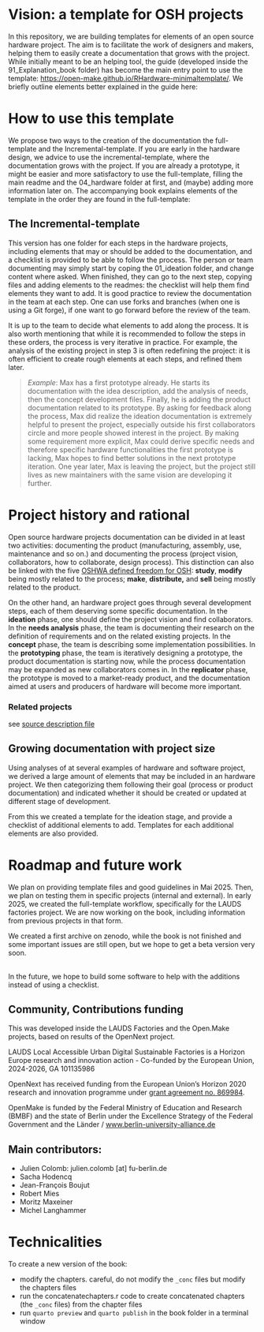 # Vision: a template for OSH projects

In this repository, we are building templates for elements of an open source hardware project.
The aim is to facilitate the work of designers and makers, helping them to easily create a documentation that grows with the project.
While initially meant to be an helping tool, the guide (developed inside the 91_Explanation_book folder) has become the main entry point to use the template: <https://open-make.github.io/RHardware-minimaltemplate/>.
We briefly outline elements better explained in the guide here:

# How to use this template

We propose two ways to the creation of the documentation the full-template and the Incremental-template.
If you are early in the hardware design, we advice to use the incremental-template, where the documentation grows with the project.
If you are already a prototype, it might be easier and more satisfactory to use the full-template, filling the main readme and the 04_hardware folder at first, and (maybe) adding more information later on.
The accompanying book explains elements of the template in the order they are found in the full-template:

## The Incremental-template

This version has one folder for each steps in the hardware projects, including elements that may or should be added to the documentation, and a checklist is provided to be able to follow the process.
The person or team documenting may simply start by coping the 01_ideation folder, and change content where asked.
When finished, they can go to the next step, copying files and adding elements to the readmes: the checklist will help them find elements they want to add.
It is good practice to review the documentation in the team at each step.
One can use forks and branches (when one is using a Git forge), if one want to go forward before the review of the team.

It is up to the team to decide what elements to add along the process.
It is also worth mentioning that while it is recommended to follow the steps in these orders, the process is very iterative in practice.
For example, the analysis of the existing project in step 3 is often redefining the project: it is often efficient to create rough elements at each steps, and refined them later.

> *Example*: Max has a first prototype already.
> He starts its documentation with the idea description, add the analysis of needs, then the concept development files.
> Finally, he is adding the product documentation related to its prototype.
> By asking for feedback along the process, Max did realize the ideation documentation is extremely helpful to present the project, especially outside his first collaborators circle and more people showed interest in the project.
> By making some requirement more explicit, Max could derive specific needs and therefore specific hardware functionalities the first prototype is lacking, Max hopes to find better solutions in the next prototype iteration.
> One year later, Max is leaving the project, but the project still lives as new maintainers with the same vision are developing it further.

# Project history and rational

Open source hardware projects documentation can be divided in at least two activities: documenting the product (manufacturing, assembly, use, maintenance and so on.) and documenting the process (project vision, collaborators, how to collaborate, design process).
This distinction can also be linked with the five [OSHWA defined freedom for OSH](https://freedomdefined.org/OSHW): **study**, **modify** being mostly related to the process; **make**, **distribute,** and **sell** being mostly related to the product.

On the other hand, an hardware project goes through several development steps, each of them deserving some specific documentation.
In the **ideation** phase, one should define the project vision and find collaborators.
In the **needs analysis** phase, the team is documenting their research on the definition of requirements and on the related existing projects.
In the **concept** phase, the team is describing some implementation possibilities.
In the **prototyping** phase, the team is iteratively designing a prototype, the product documentation is starting now, while the process documentation may be expanded as new collaborators comes in.
In the **replicator** phase, the prototype is moved to a market-ready product, and the documentation aimed at users and producers of hardware will become more important.

### Related projects

see [source description file](/91_Explanation_book/content/22-sources.qmd)

## Growing documentation with project size

Using analyses of at several examples of hardware and software project, we derived a large amount of elements that may be included in an hardware project.
We then categorizing them following their goal (process or product documentation) and indicated whether it should be created or updated at different stage of development.

From this we created a template for the ideation stage, and provide a checklist of additional elements to add.
Templates for each additional elements are also provided.

# Roadmap and future work

We plan on providing template files and good guidelines in Mai 2025.
Then, we plan on testing them in specific projects (internal and external).
In early 2025, we created the full-template workflow, specifically for the LAUDS factories project.
We are now working on the book, including information from previous projects in that form.

We created a first archive on zenodo, while the book is not finished and some important issues are still open, but we hope to get a beta version very soon.

\
In the future, we hope to build some software to help with the additions instead of using a checklist.

## Community, Contributions funding

This was developed inside the LAUDS Factories and the Open.Make projects, based on results of the OpenNext project.

LAUDS Local Accessible Urban Digital Sustainable Factories is a Horizon Europe research and innovation action - Co-funded by the European Union, 2024-2026, GA 101135986

OpenNext has received funding from the European Union’s Horizon 2020 research and innovation programme under [grant agreement no. 869984](https://cordis.europa.eu/project/id/869984).

OpenMake is funded by the Federal Ministry of Education and Research (BMBF) and the state of Berlin under the Excellence Strategy of the Federal Government and the Länder / www.berlin-university-alliance.de

## Main contributors:

-   Julien Colomb: julien.colomb [at] fu-berlin.de
-   Sacha Hodencq
-   Jean-François Boujut
-   Robert Mies
-   Moritz Maxeiner
-   Michel Langhammer

# Technicalities

To create a new version of the book:

-   modify the chapters. careful, do not modify the `_conc` files but modify the chapters files
-   run the concatenatechapters.r code to create concatenated chapters (the `_conc` files) from the chapter files
-   run `quarto preview` and `quarto publish` in the book folder in a terminal window
